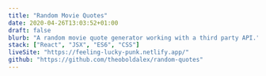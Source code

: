 ```yaml
---
title: "Random Movie Quotes"
date: 2020-04-26T13:03:52+01:00
draft: false
blurb: "A random movie quote generator working with a third party API."
stack: ["React", "JSX", "ES6", "CSS"]
liveSite: "https://feeling-lucky-punk.netlify.app/"
github: "https://github.com/theoboldalex/random-quotes"
---
```

